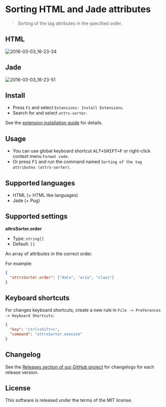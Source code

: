 # Sorting HTML and Jade attributes

> Sorting of the tag attributes in the specified order.

## HTML

![2016-03-03_16-23-34](https://cloud.githubusercontent.com/assets/7034281/13495536/5f4bf152-e15c-11e5-8031-62ca1a5709f2.gif)

## Jade

![2016-03-03_16-23-51](https://cloud.githubusercontent.com/assets/7034281/13495537/5f4fb1b6-e15c-11e5-8f55-fc8e2d60053c.gif)

## Install

  * Press `F1` and select `Extensions: Install Extensions`.
  * Search for and select `attrs-sorter`.

See the [extension installation guide](https://code.visualstudio.com/docs/editor/extension-gallery) for details.

## Usage

  * You can use global keyboard shortcut <kbd>ALT+SHIFT+F</kbd> or right-click context menu `Format code`.
  * Or press <kbd>F1</kbd> and run the command named `Sorting of the tag attributes (attrs-sorter)`.

## Supported languages

  * HTML (+ HTML like languages)
  * Jade (+ Pug)

## Supported settings

**attrsSorter.order**

  * Type: `string[]`
  * Default: `[]`

An array of attributes in the correct order.

For example:

```json
{
  "attrsSorter.order": ["data", "aria", "class"]
}
```

## Keyboard shortcuts

For changes keyboard shortcuts, create a new rule in `File -> Preferences -> Keyboard Shortcuts`:

```json
{
  "key": "ctrl+shift+c",
  "command": "attrsSorter.execute"
}
```

## Changelog

See the [Releases section of our GitHub project](https://github.com/mrmlnc/vscode-attrs-sorter/releases) for changelogs for each release version.

## License

This software is released under the terms of the MIT license.
